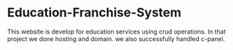 # Education-Franchise-System
This website is develop for education services using crud operations. In that project we done hosting and domain. we also successfully handled c-panel.
